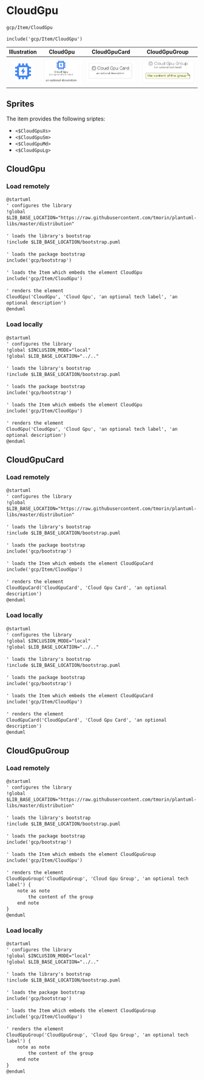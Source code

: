 # CloudGpu


```text
gcp/Item/CloudGpu
```

```text
include('gcp/Item/CloudGpu')
```



| Illustration | CloudGpu | CloudGpuCard | CloudGpuGroup |
| :---: | :---: | :---: | :---: |
| ![illustration for Illustration](../../gcp/Item/CloudGpu.png) | ![illustration for CloudGpu](../../gcp/Item/CloudGpu.Local.png) | ![illustration for CloudGpuCard](../../gcp/Item/CloudGpuCard.Local.png) | ![illustration for CloudGpuGroup](../../gcp/Item/CloudGpuGroup.Local.png) |



## Sprites
The item provides the following sriptes:

- `<$CloudGpuXs>`
- `<$CloudGpuSm>`
- `<$CloudGpuMd>`
- `<$CloudGpuLg>`





## CloudGpu

### Load remotely
```plantuml
@startuml
' configures the library
!global $LIB_BASE_LOCATION="https://raw.githubusercontent.com/tmorin/plantuml-libs/master/distribution"

' loads the library's bootstrap
!include $LIB_BASE_LOCATION/bootstrap.puml

' loads the package bootstrap
include('gcp/bootstrap')

' loads the Item which embeds the element CloudGpu
include('gcp/Item/CloudGpu')

' renders the element
CloudGpu('CloudGpu', 'Cloud Gpu', 'an optional tech label', 'an optional description')
@enduml
```

### Load locally
```plantuml
@startuml
' configures the library
!global $INCLUSION_MODE="local"
!global $LIB_BASE_LOCATION="../.."

' loads the library's bootstrap
!include $LIB_BASE_LOCATION/bootstrap.puml

' loads the package bootstrap
include('gcp/bootstrap')

' loads the Item which embeds the element CloudGpu
include('gcp/Item/CloudGpu')

' renders the element
CloudGpu('CloudGpu', 'Cloud Gpu', 'an optional tech label', 'an optional description')
@enduml
```

## CloudGpuCard

### Load remotely
```plantuml
@startuml
' configures the library
!global $LIB_BASE_LOCATION="https://raw.githubusercontent.com/tmorin/plantuml-libs/master/distribution"

' loads the library's bootstrap
!include $LIB_BASE_LOCATION/bootstrap.puml

' loads the package bootstrap
include('gcp/bootstrap')

' loads the Item which embeds the element CloudGpuCard
include('gcp/Item/CloudGpu')

' renders the element
CloudGpuCard('CloudGpuCard', 'Cloud Gpu Card', 'an optional description')
@enduml
```

### Load locally
```plantuml
@startuml
' configures the library
!global $INCLUSION_MODE="local"
!global $LIB_BASE_LOCATION="../.."

' loads the library's bootstrap
!include $LIB_BASE_LOCATION/bootstrap.puml

' loads the package bootstrap
include('gcp/bootstrap')

' loads the Item which embeds the element CloudGpuCard
include('gcp/Item/CloudGpu')

' renders the element
CloudGpuCard('CloudGpuCard', 'Cloud Gpu Card', 'an optional description')
@enduml
```

## CloudGpuGroup

### Load remotely
```plantuml
@startuml
' configures the library
!global $LIB_BASE_LOCATION="https://raw.githubusercontent.com/tmorin/plantuml-libs/master/distribution"

' loads the library's bootstrap
!include $LIB_BASE_LOCATION/bootstrap.puml

' loads the package bootstrap
include('gcp/bootstrap')

' loads the Item which embeds the element CloudGpuGroup
include('gcp/Item/CloudGpu')

' renders the element
CloudGpuGroup('CloudGpuGroup', 'Cloud Gpu Group', 'an optional tech label') {
    note as note
        the content of the group
    end note
}
@enduml
```

### Load locally
```plantuml
@startuml
' configures the library
!global $INCLUSION_MODE="local"
!global $LIB_BASE_LOCATION="../.."

' loads the library's bootstrap
!include $LIB_BASE_LOCATION/bootstrap.puml

' loads the package bootstrap
include('gcp/bootstrap')

' loads the Item which embeds the element CloudGpuGroup
include('gcp/Item/CloudGpu')

' renders the element
CloudGpuGroup('CloudGpuGroup', 'Cloud Gpu Group', 'an optional tech label') {
    note as note
        the content of the group
    end note
}
@enduml
```

